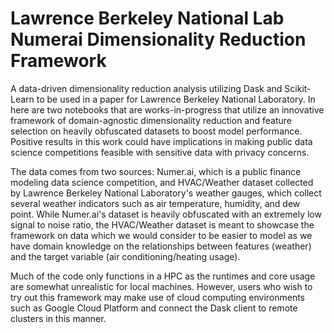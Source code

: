 # Lawrence Berkeley National Lab Numerai Dimensionality Reduction Framework

A data-driven dimensionality reduction analysis utilizing Dask and Scikit-Learn to be used in a paper for Lawrence Berkeley National Laboratory. In here are two notebooks that are works-in-progress that utilize an innovative framework of domain-agnostic dimensionality reduction and feature selection on heavily obfuscated datasets to boost model performance. Positive results in this work could have implications in making public data science competitions feasible with sensitive data with privacy concerns. 

The data comes from two sources: Numer.ai, which is a public finance modeling data science competition, and HVAC/Weather dataset collected by Lawrence Berkeley National Laboratory's weather gauges, which collect several weather indicators such as air temperature, humidity, and dew point. While Numer.ai's dataset is heavily obfuscated with an extremely low signal to noise ratio, the HVAC/Weather dataset is meant to showcase the framework on data which we would consider to be easier to model as we have domain knowledge on the relationships between features (weather) and the target variable (air conditioning/heating usage).

Much of the code only functions in a HPC as the runtimes and core usage are somewhat unrealistic for local machines. However, users who wish to try out this framework may make use of cloud computing environments such as Google Cloud Platform and connect the Dask client to remote clusters in this manner. 
